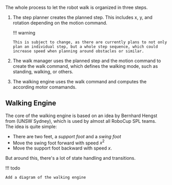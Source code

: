 The whole process to let the robot walk is organized in three steps.

1.  The step planner creates the planned step.
    This includes x, y, and rotation depending on the motion command.

    !!! warning

        This is subject to change, as there are currently plans to not only plan an individual step, but a whole step sequence, which could increase speed when planning around obstacles or similar.

2.  The walk manager uses the planned step and the motion command to create the walk command, which defines the walking mode, such as standing, walking, or others.

3.  The walking engine uses the walk command and computes the according motor comamands.

## Walking Engine

The core of the walking engine is based on an idea by Bernhard Hengst from (UNSW Sydney), which is used by almost all RoboCup SPL teams.<br>
The idea is quite simple:

-   There are two feet, a _support foot_ and a _swing foot_
-   Move the swing foot forward with speed $x^2$
-   Move the support foot backward with speed $x$.

But around this, there's a lot of state handling and transitions.

!!! todo

    Add a diagram of the walking engine
